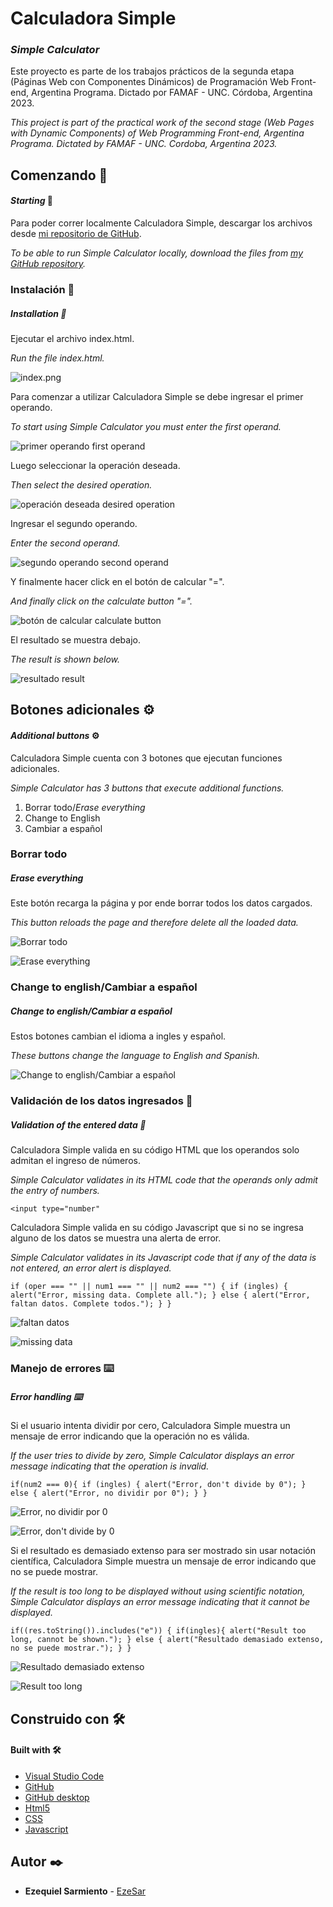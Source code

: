 # Calculadora Simple
### *Simple Calculator*

Este proyecto es parte de los trabajos prácticos de la segunda etapa (Páginas Web con Componentes Dinámicos) de Programación Web Front-end, Argentina Programa. Dictado por FAMAF - UNC. Córdoba, Argentina 2023.

*This project is part of the practical work of the second stage (Web Pages with Dynamic Components) of Web Programming Front-end, Argentina Programa. Dictated by FAMAF - UNC. Cordoba, Argentina 2023.*

## Comenzando 🚀
#### *Starting* 🚀

Para poder correr localmente Calculadora Simple, descargar los archivos desde [mi repositorio de GitHub](https://github.com/EzeSar/sobre-mi/tree/main/calculadora-simple "github.com/EzeSar/sobre-mi/tree/main/calculadora-simple").

*To be able to run Simple Calculator locally, download the files from [my GitHub repository](https://github.com/EzeSar/sobre-mi/tree/main/calculadora-simple "github.com/EzeSar/sobre-mi/tree/main/calculadora-simple").*

### Instalación 🔧
##### *Installation* 🔧

Ejecutar el archivo index.html.

*Run the file index.html.*

![index.png](assets/index.png "index.html")

Para comenzar a utilizar Calculadora Simple se debe ingresar el primer operando.

*To start using Simple Calculator you must enter the first operand.*

![primer operando *first operand*](assets/numero1.png "primer operando *first operand*")

Luego seleccionar la operación deseada.

*Then select the desired operation.*

![operación deseada *desired operation*](assets/operacion.png "operación deseada *desired operation*")

Ingresar el segundo operando.

*Enter the second operand.*

![segundo operando *second operand*](assets/numero2.png "segundo operando *second operand*")

Y finalmente hacer click en el botón de calcular "=".

*And finally click on the calculate button "=".*

![botón de calcular *calculate button*](assets/igual.png "botón de calcular *calculate button*")

El resultado se muestra debajo.

*The result is shown below.*

![resultado *result*](assets/resultado.png "resultado *result*")

## Botones adicionales ⚙️
#### *Additional buttons* ⚙️

Calculadora Simple cuenta con 3 botones que ejecutan funciones adicionales.

*Simple Calculator has 3 buttons that execute additional functions.*

1. Borrar todo/*Erase everything*
2. Change to English
3. Cambiar a español

### Borrar todo
##### *Erase everything*

Este botón recarga la página y por ende borrar todos los datos cargados.

*This button reloads the page and therefore delete all the loaded data.*

![Borrar todo](assets/borrar.png "Borrar todo")

![*Erase everything*](assets/erase.png "*Erase everything*")

### Change to english/Cambiar a español
##### *Change to english/Cambiar a español*

Estos botones cambian el idioma a ingles y español.

*These buttons change the language to English and Spanish.*

![Change to english/Cambiar a español](assets/idioma.png "Change to english/Cambiar a español")

### Validación de los datos ingresados 🔩
##### *Validation of the entered data* 🔩

Calculadora Simple valida en su código HTML que los operandos solo admitan el ingreso de números.

*Simple Calculator validates in its HTML code that the operands only admit the entry of numbers.*

`<input type="number"`

Calculadora Simple valida en su código Javascript que si no se ingresa alguno de los datos se muestra una alerta de error.

*Simple Calculator validates in its Javascript code that if any of the data is not entered, an error alert is displayed.*

`if (oper === "" || num1 === "" || num2 === "") {
        if (ingles) {
            alert("Error, missing data. Complete all.");
        } else {
            alert("Error, faltan datos. Complete todos.");
        }
}`

![faltan datos](assets/faltandatos.png "faltan datos")

![missing data](assets/missingdata.png "missing data")

### Manejo de errores ⌨️
##### Error handling ⌨️

Si el usuario intenta dividir por cero, Calculadora Simple muestra un mensaje de error indicando que la operación no es válida.

*If the user tries to divide by zero, Simple Calculator displays an error message indicating that the operation is invalid.*

`if(num2 === 0){
                    if (ingles) {
                        alert("Error, don't divide by 0");
                    } else {
                        alert("Error, no dividir por 0");
                    }
                }`

![Error, no dividir por 0](assets/nodividirpor0.png "Error, no dividir por 0")

![Error, don't divide by 0](assets/dontdivideby0.png "Error, don't divide by 0")

Si el resultado es demasiado extenso para ser mostrado sin usar notación científica, Calculadora Simple muestra un mensaje de error indicando que no se puede mostrar.

*If the result is too long to be displayed without using scientific notation, Simple Calculator displays an error message indicating that it cannot be displayed.*

`if((res.toString()).includes("e")) {
        if(ingles){
            alert("Result too long, cannot be shown.");
        } else {
            alert("Resultado demasiado extenso, no se puede mostrar.");
        }
    }`

![Resultado demasiado extenso](assets/demasiadoextenso.png "Resultado demasiado extenso")

![Result too long](assets/toolong.png "Result too long")

## Construido con 🛠️
#### Built with 🛠️

* [Visual Studio Code](https://code.visualstudio.com "code.visualstudio.com")
* [GitHub](https://github.com "github.com")
* [GitHub desktop](https://desktop.github.com "desktop.github.com")
* [Html5](https://html.spec.whatwg.org/multipage/ "html.spec.whatwg.org")
* [CSS](https://www.w3.org/Style/CSS/ "www.w3.org/Style/CSS")
* [Javascript](https://developer.mozilla.org/es/docs/Web/JavaScript "developer.mozilla.org/es/docs/Web/JavaScript")

## Autor ✒️

* **Ezequiel Sarmiento** - [EzeSar](https://github.com/EzeSar "github.com/EzeSar")